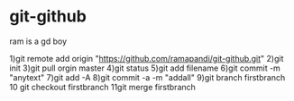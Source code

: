 # git-github
ram is a gd boy

1)git remote add origin "https://github.com/ramapandi/git-github.git" 
2)git init
3)git pull orgin master
4)git status
5)git add filename
6)git commit -m "anytext"
7)git add -A
8)git commit -a -m "addall"
9)git branch firstbranch
10 git checkout firstbranch
11git merge firstbranch